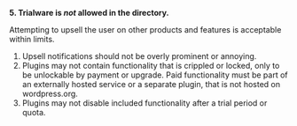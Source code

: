 **5. Trialware is _not_ allowed in the directory.**

Attempting to upsell the user on other products and features is acceptable within limits.

1. Upsell notifications should not be overly prominent or annoying.
2. Plugins may not contain functionality that is crippled or locked, only to be unlockable by payment or upgrade. Paid functionality must be part of an externally hosted service or a separate plugin, that is not hosted on wordpress.org.
3. Plugins may not disable included functionality after a trial period or quota.
